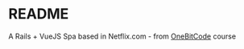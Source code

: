 # README

A Rails + VueJS Spa based in Netflix.com - from [OneBitCode](https://onebitcode.com/course/onebitflix-minicurso-rails-vuejs/ "Google's Homepage") course 



